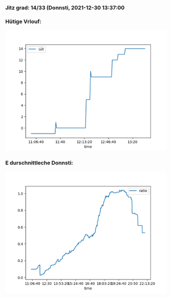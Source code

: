 ### Jitz grad: 14/33 (Donnsti, 2021-12-30 13:37:00

### Hütige Vrlouf:
![Graph](Today.png)

### E durschnittleche Donnsti:
![Graph](Donnsti.png)